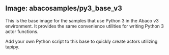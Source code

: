 ## Image: abacosamples/py3_base_v3 ##

This is the base image for the samples that use Python 3 in the Abaco v3 environment.
It provides the same convenience utilities for writing Python 3 actor functions.

Add your own Python script to this base to quickly create actors utilizing tapipy.

